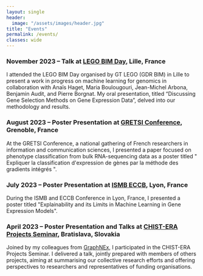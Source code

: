 ```yaml
---
layout: single
header:
  image: "/assets/images/header.jpg"
title: "Events"
permalink: /events/
classes: wide
---
```


### November 2023 – Talk at [LEGO BIM Day](https://gt-lego.cnrs.fr/animation/lego-bim-2023/), Lille, France
I attended the LEGO BIM Day organised by GT LEGO (GDR BIM) in Lille to present a work in progress on machine learning for genomics in collaboration with Anaïs Haget, Maria Boulougouri, Jean-Michel Arbona, Benjamin Audit, and Pierre Borgnat. My oral presentation, titled “Discussing Gene Selection Methods on Gene Expression Data”, delved into our methodology and results.

### August 2023 – Poster Presentation at [GRETSI Conference](https://gretsi.fr/colloque2023/programme/), Grenoble, France 
At the GRETSI Conference, a national gathering of French researchers in information and communication sciences, I presented a paper focused on phenotype classification from bulk RNA-sequencing data as a poster titled " Expliquer la classification d'expression de gènes par la méthode des gradients intégrés ". 

### July 2023 – Poster Presentation at [ISMB ECCB](https://www.iscb.org/ismbeccb2023-programme/posters), Lyon, France 
During the ISMB and ECCB Conference in Lyon, France, I presented a poster titled "Explainability and its Limits in Machine Learning in Gene Expression Models".

### April 2023 – Poster Presentation and Talks at [CHIST-ERA Projects Seminar](https://graphnex.eecs.qmul.ac.uk/blog.html#Seminars23), Bratislava, Slovakia 
Joined by my colleagues from [GraphNEx](https://graphnex.eecs.qmul.ac.uk/index.html), I participated in the CHIST-ERA Projects Seminar. I delivered a talk, jointly prepared with members of others projects, aiming at summarising our collective research efforts and offering perspectives to researchers and representatives of funding organisations.

